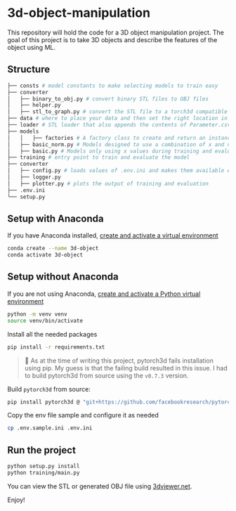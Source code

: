 # 3d-object-manipulation
This repository will hold the code for a 3D object manipulation project. The goal of this project is to take 3D objects and describe the features of the object using ML.

## Structure
```bash
├── consts # model constants to make selecting models to train easy
├── converter
│   ├── binary_to_obj.py # convert binary STL files to OBJ files
│   ├── helper.py
│   ├── stl_to_graph.py # convert the STL file to a torch3d compatible graph object
├── data # where to place your data and then set the right location in .env.ini
├── loader # STL loader that also appends the contents of Parameter.csv to the graph as the expected output
├── models
│   │   ├── factories # A factory class to create and return an instance of a model based on config params
│   ├── basic_norm.py # Models designed to use a combination of x and norm values during training and evaluation
│   ├── basic.py # Models only using x values during training and evaluation
├── training # entry point to train and evaluate the model
├── converter
│   ├── config.py # loads values of .env.ini and makes them available everywhere
│   ├── logger.py
│   ├── plotter.py # plots the output of training and evaluation
├── .env.ini
└── setup.py
```

## Setup with Anaconda
If you have Anaconda installed, [create and activate a virtual environment](https://conda.io/projects/conda/en/latest/user-guide/tasks/manage-environments.html)
```bash
conda create --name 3d-object
conda activate 3d-object
```

## Setup without Anaconda
If you are not using Anaconda, [create and activate a Python virtual environment](https://docs.python.org/3/tutorial/venv.html)
```bash
python -m venv venv
source venv/bin/activate
```

Install all the needed packages
```bash
pip install -r requirements.txt
```
> 🛑 As at the time of writing this project, pytorch3d fails installation using pip. My guess is that the failing build resulted in this issue. I had to build pytorch3d from source using the `v0.7.3` version.

Build `pytorch3d` from source:
```bash
pip install pytorch3d @ "git+https://github.com/facebookresearch/pytorch3d.git@35badc0892275c35818ca39800ec55d9c7342c8f"
```

Copy the env file sample and configure it as needed
```bash
cp .env.sample.ini .env.ini
```

## Run the project
```bash
python setup.py install
python training/main.py
```

You can view the STL or generated OBJ file using [3dviewer.net](https://3dviewer.net).

Enjoy!